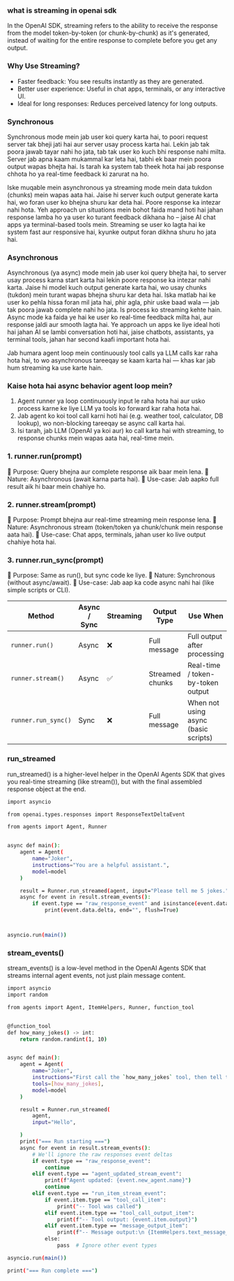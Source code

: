
### what is streaming in openai sdk
In the OpenAI SDK, streaming refers to the ability to receive the response from the model token-by-token (or chunk-by-chunk) as it's generated, instead of waiting for the entire response to complete before you get any output.


### Why Use Streaming?

* Faster feedback: You see results instantly as they are generated.
* Better user experience: Useful in chat apps, terminals, or any interactive UI.
* Ideal for long responses: Reduces perceived latency for long outputs.

### Synchronous
Synchronous mode mein jab user koi query karta hai, to poori request server tak bheji jati hai aur server usay process karta hai. Lekin jab tak poora jawab tayar nahi ho jata, tab tak user ko kuch bhi response nahi milta. Server jab apna kaam mukammal kar leta hai, tabhi ek baar mein poora output wapas bhejta hai. Is tarah ka system tab theek hota hai jab response chhota ho ya real-time feedback ki zarurat na ho.

Iske muqable mein asynchronous ya streaming mode mein data tukdon (chunks) mein wapas aata hai. Jaise hi server kuch output generate karta hai, wo foran user ko bhejna shuru kar deta hai. Poore response ka intezar nahi hota. Yeh approach un situations mein bohot faida mand hoti hai jahan response lamba ho ya user ko turant feedback dikhana ho – jaise AI chat apps ya terminal-based tools mein. Streaming se user ko lagta hai ke system fast aur responsive hai, kyunke output foran dikhna shuru ho jata hai.

### Asynchronous
Asynchronous (ya async) mode mein jab user koi query bhejta hai, to server usay process karna start karta hai lekin poore response ka intezar nahi karta. Jaise hi model kuch output generate karta hai, wo usay chunks (tukdon) mein turant wapas bhejna shuru kar deta hai. Iska matlab hai ke user ko pehla hissa foran mil jata hai, phir agla, phir uske baad wala — jab tak poora jawab complete nahi ho jata. Is process ko streaming kehte hain. Async mode ka faida ye hai ke user ko real-time feedback milta hai, aur response jaldi aur smooth lagta hai. Ye approach un apps ke liye ideal hoti hai jahan AI se lambi conversation hoti hai, jaise chatbots, assistants, ya terminal tools, jahan har second kaafi important hota hai.


Jab humara agent loop mein continuously tool calls ya LLM calls kar raha hota hai, to wo asynchronous tareeqay se kaam karta hai — khas kar jab hum streaming ka use karte hain.

###  Kaise hota hai async behavior agent loop mein?

1. Agent runner ya loop continuously input le raha hota hai aur usko process karne ke liye LLM ya tools ko forward kar raha hota hai.
2. Jab agent ko koi tool call karni hoti hai (e.g. weather tool, calculator, DB lookup), wo non-blocking tareeqay se async call karta hai.
3. Isi tarah, jab LLM (OpenAI ya koi aur) ko call karta hai with streaming, to response chunks mein wapas aata hai, real-time mein.


###  1. runner.run(prompt)
🔹 Purpose: Query bhejna aur complete response aik baar mein lena.
🔹 Nature: Asynchronous (await karna parta hai).
🔹 Use-case: Jab aapko full result aik hi baar mein chahiye ho.


### 2. runner.stream(prompt)
🔹 Purpose: Prompt bhejna aur real-time streaming mein response lena.
🔹 Nature: Asynchronous stream (token/token ya chunk/chunk mein response aata hai).
🔹 Use-case: Chat apps, terminals, jahan user ko live output chahiye hota hai.


### 3. runner.run_sync(prompt)
🔹 Purpose: Same as run(), but sync code ke liye.
🔹 Nature: Synchronous (without async/await).
🔹 Use-case: Jab aap ka code async nahi hai (like simple scripts or CLI).


| Method              | Async / Sync | Streaming | Output Type     | Use When                             |
| ------------------- | ------------ | --------- | --------------- | ------------------------------------ |
| `runner.run()`      | Async        | ❌         | Full message    | Full output after processing         |
| `runner.stream()`   | Async        | ✅         | Streamed chunks | Real-time / token-by-token output    |
| `runner.run_sync()` | Sync         | ❌         | Full message    | When not using async (basic scripts) |




### run_streamed
run_streamed() is a higher-level helper in the OpenAI Agents SDK that gives you real-time streaming (like stream()), but with the final assembled response object at the end.


```bash
import asyncio

from openai.types.responses import ResponseTextDeltaEvent

from agents import Agent, Runner


async def main():
    agent = Agent(
        name="Joker",
        instructions="You are a helpful assistant.",
        model=model
    )

    result = Runner.run_streamed(agent, input="Please tell me 5 jokes.")
    async for event in result.stream_events():
        if event.type == "raw_response_event" and isinstance(event.data, ResponseTextDeltaEvent):
            print(event.data.delta, end="", flush=True)



asyncio.run(main())
```

### stream_events()
stream_events() is a low-level method in the OpenAI Agents SDK that streams internal agent events, not just plain message content.

```bash
import asyncio
import random

from agents import Agent, ItemHelpers, Runner, function_tool


@function_tool
def how_many_jokes() -> int:
    return random.randint(1, 10)


async def main():
    agent = Agent(
        name="Joker",
        instructions="First call the `how_many_jokes` tool, then tell that many jokes.",
        tools=[how_many_jokes],
        model=model
    )

    result = Runner.run_streamed(
        agent,
        input="Hello",

    )
    print("=== Run starting ===")
    async for event in result.stream_events():
        # We'll ignore the raw responses event deltas
        if event.type == "raw_response_event":
            continue
        elif event.type == "agent_updated_stream_event":
            print(f"Agent updated: {event.new_agent.name}")
            continue
        elif event.type == "run_item_stream_event":
            if event.item.type == "tool_call_item":
                print("-- Tool was called")
            elif event.item.type == "tool_call_output_item":
                print(f"-- Tool output: {event.item.output}")
            elif event.item.type == "message_output_item":
                print(f"-- Message output:\n {ItemHelpers.text_message_output(event.item)}")
            else:
                pass  # Ignore other event types

asyncio.run(main())

print("=== Run complete ===")
```